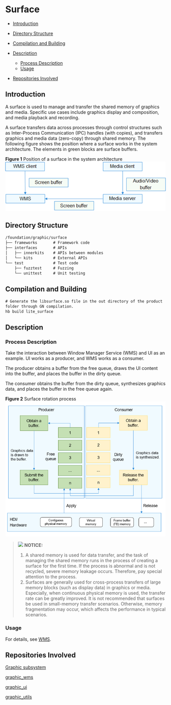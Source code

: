 # Surface<a name="EN-US_TOPIC_0000001078362030"></a>

-   [Introduction](#section11660541593)
-   [Directory Structure](#section161941989596)
-   [Compilation and Building](#section137768191623)
-   [Description](#section1312121216216)
    -   [Process Description](#section1551164914237)
    -   [Usage](#section129654513264)

-   [Repositories Involved](#section1371113476307)

## Introduction<a name="section11660541593"></a>

A surface is used to manage and transfer the shared memory of graphics and media. Specific use cases include graphics display and composition, and media playback and recording.

A surface transfers data across processes through control structures such as Inter-Process Communication \(IPC\) handles \(with copies\), and transfers graphics and media data \(zero-copy\) through shared memory. The following figure shows the position where a surface works in the system architecture. The elements in green blocks are surface buffers.

**Figure  1**  Position of a surface in the system architecture<a name="fig584223343312"></a>  
![](figures/position-of-a-surface-in-the-system-architecture.png "position-of-a-surface-in-the-system-architecture")

## Directory Structure<a name="section161941989596"></a>

```
/foundation/graphic/surface
├── frameworks       # Framework code
├── interfaces       # APIs
│   ├── innerkits    # APIs between modules
│   └── kits         # External APIs
└── test             # Test code
    ├── fuzztest     # Fuzzing
    └── unittest     # Unit testing
```

## Compilation and Building<a name="section137768191623"></a>

```
# Generate the libsurface.so file in the out directory of the product folder through GN compilation.
hb build lite_surface
```

## Description<a name="section1312121216216"></a>

### Process Description<a name="section1551164914237"></a>

Take the interaction between Window Manager Service \(WMS\) and UI as an example. UI works as a producer, and WMS works as a consumer.

The producer obtains a buffer from the free queue, draws the UI content into the buffer, and places the buffer in the dirty queue.

The consumer obtains the buffer from the dirty queue, synthesizes graphics data, and places the buffer in the free queue again.

**Figure  2**  Surface rotation process<a name="fig126141128261"></a>  
![](figures/surface-rotation-process.png "surface-rotation-process")

>![](public_sys-resources/icon-notice.gif) **NOTICE:** 
>1.  A shared memory is used for data transfer, and the task of managing the shared memory runs in the process of creating a surface for the first time. If the process is abnormal and is not recycled, severe memory leakage occurs. Therefore, pay special attention to the process.
>2.  Surfaces are generally used for cross-process transfers of large memory blocks \(such as display data\) in graphics or media. Especially, when continuous physical memory is used, the transfer rate can be greatly improved. It is not recommended that surfaces be used in small-memory transfer scenarios. Otherwise, memory fragmentation may occur, which affects the performance in typical scenarios.

### Usage<a name="section129654513264"></a>

For details, see  [WMS](en-us_topic_0000001122925147.md).

## Repositories Involved<a name="section1371113476307"></a>

[Graphic subsystem](https://gitee.com/openharmony/docs/blob/master/en/readme/graphics-subsystem.md)

[graphic_wms](https://gitee.com/openharmony/graphic_wms/blob/master/README.md)

[graphic_ui](https://gitee.com/openharmony/graphic_ui/blob/master/README.md)

[graphic_utils](https://gitee.com/openharmony/graphic_utils/blob/master/README.md)